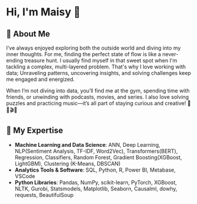 # Hi, I'm Maisy 👋

## 🌱 About Me
I’ve always enjoyed exploring both the outside world and diving into my inner thoughts. For me, finding the perfect state of flow is like a never-ending treasure hunt. I usually find myself in that sweet spot when I'm tackling a complex, multi-layered problem. That's why I love working with data; Unraveling patterns, uncovering insights, and solving challenges keep me engaged and energized.

When I’m not diving into data, you’ll find me at the gym, spending time with friends, or unwinding with podcasts, movies, and series. I also love solving puzzles and practicing music—it’s all part of staying curious and creative! 🎵💪🎬💡

## 🎯 My Expertise
- **Machine Learning and Data Science**: ANN, Deep Learning, NLP(Sentiment Analysis, TF-IDF, Word2Vec), Transformers(BERT), Regression, Classifiers, Random Forest, Gradient Boosting(XGBoost, LightGBM), Clustering (K-Means, DBSCAN)
- **Analytics Tools & Software**: SQL, Python, R, Power BI, Metabase, VSCode   
-	**Python Libraries**: Pandas, NumPy, scikit-learn, PyTorch, XGBoost, NLTK, Gurobi, Statsmodels, Matplotlib, Seaborn, Causalml, dowhy, requests, BeautifulSoup

